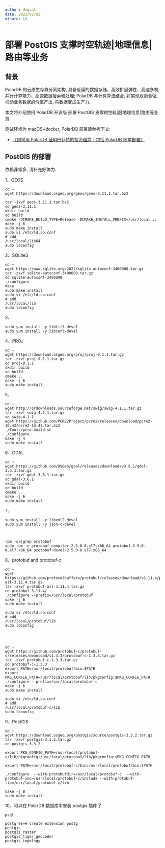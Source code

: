 ```yaml
---
author: digoal
date: 2023/02/03
minute: 10
---
```


# 部署 PostGIS 支撑时空轨迹|地理信息|路由等业务

<ArticleInfo :frontmatter=$frontmatter></ArticleInfo>

## 背景

PolarDB 的云原生存算分离架构, 具备低廉的数据存储、高效扩展弹性、高速多机并行计算能力、高速数据搜索和处理; PolarDB 与计算算法结合, 将实现双剑合璧, 推动业务数据的价值产出, 将数据变成生产力.

本文将介绍使用 PolarDB 开源版 部署 PostGIS 支撑时空轨迹|地理信息|路由等业务

测试环境为 macOS+docker, PolarDB 部署请参考下文:

- [《如何用 PolarDB 证明巴菲特的投资理念 - 包括 PolarDB 简单部署》](https://github.com/digoal/blog/blob/master/202209/20220908_02.md)

## PostGIS 的部署

依赖非常多, 请补充好体力.

1、GEOS

```
cd ~
wget https://download.osgeo.org/geos/geos-3.11.1.tar.bz2

tar -jxvf geos-3.11.1.tar.bz2
cd geos-3.11.1
mkdir build
cd build
cmake -DCMAKE_BUILD_TYPE=Release -DCMAKE_INSTALL_PREFIX=/usr/local ..
make -j 6
sudo make install
sudo vi /etc/ld.so.conf
# add
/usr/local/lib64
sudo ldconfig
```

2、SQLite3

```
cd ~
wget https://www.sqlite.org/2022/sqlite-autoconf-3400000.tar.gz
tar -zxvf sqlite-autoconf-3400000.tar.gz
cd sqlite-autoconf-3400000
./configure
make
sudo make install
sudo vi /etc/ld.so.conf
# add
/usr/local/lib
sudo ldconfig
```

3、

```
sudo yum install -y libtiff-devel
sudo yum install -y libcurl-devel
```

4、PROJ

```
cd ~
wget https://download.osgeo.org/proj/proj-9.1.1.tar.gz
tar -zxvf proj-9.1.1.tar.gz
cd proj-9.1.1
mkdir build
cd build
cmake ..
make -j 6
sudo make install
```

5、

```
cd ~
wget http://prdownloads.sourceforge.net/swig/swig-4.1.1.tar.gz
tar -zxvf swig-4.1.1.tar.gz
cd swig-4.1.1
wget https://github.com/PCRE2Project/pcre2/releases/download/pcre2-10.42/pcre2-10.42.tar.bz2
./Tools/pcre-build.sh
./configure
make -j 4
sudo make install
```

6、GDAL

```
cd ~
wget https://github.com/OSGeo/gdal/releases/download/v3.6.1/gdal-3.6.1.tar.gz
tar -zxvf gdal-3.6.1.tar.gz
cd gdal-3.6.1
mkdir build
cd build
cmake ..
make -j 6
sudo make install
```

7、

```
sudo yum install -y libxml2-devel
sudo yum install -y json-c-devel



rpm -qa|grep protobuf
sudo rpm -e protobuf-compiler-2.5.0-8.el7.x86_64 protobuf-2.5.0-8.el7.x86_64 protobuf-devel-2.5.0-8.el7.x86_64
```

8、protobuf and protobuf-c

```
cd ~
wget https://github.com/protocolbuffers/protobuf/releases/download/v3.11.4/protobuf-all-3.11.4.tar.gz
tar -zxvf protobuf-all-3.11.4.tar.gz
cd protobuf-3.11.4/
./configure --prefix=/usr/local/protobuf
make -j 6
sudo make install

sudo vi /etc/ld.so.conf
# add
/usr/local/protobuf/lib
sudo ldconfig




cd ~
wget https://github.com/protobuf-c/protobuf-c/releases/download/v1.3.3/protobuf-c-1.3.3.tar.gz
tar -zxvf protobuf-c-1.3.3.tar.gz
cd protobuf-c-1.3.3
export PATH=/usr/local/protobuf/bin:$PATH
export PKG_CONFIG_PATH=/usr/local/protobuf/lib/pkgconfig:$PKG_CONFIG_PATH
./configure --prefix=/usr/local/protobuf-c
make -j 6
sudo make install

sudo vi /etc/ld.so.conf
# add
/usr/local/protobuf-c/lib
sudo ldconfig
```

9、PostGIS

```
cd ~
wget https://download.osgeo.org/postgis/source/postgis-3.3.2.tar.gz
tar -zxvf postgis-3.3.2.tar.gz
cd postgis-3.3.2

export PKG_CONFIG_PATH=/usr/local/protobuf-c/lib/pkgconfig:/usr/local/protobuf/lib/pkgconfig:$PKG_CONFIG_PATH

export PATH=/usr/local/protobuf-c/bin:/usr/local/protobuf/bin:$PATH

./configure  --with-protobufdir=/usr/local/protobuf-c  --with-protobuf-inc=/usr/local/protobuf-c/include --with-protobuf-lib=/usr/local/protobuf-c/lib

make -j 8
sudo make install
```

10、可以在 PolarDB 数据库中安装 postgis 插件了

```
psql

postgres=# create extension postg
postgis
postgis_raster
postgis_tiger_geocoder
postgis_topology
```
